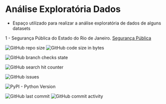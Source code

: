# Análise Exploratória Dados
- Espaço utilizado para realizar a análise exploratória de dados de alguns datasets

1 - Segurança Pública do Estado do Rio de Janeiro. [Segurança Pública](https://github.com/Prog-LucasAlves/Analise_Exploratoria_Dados/tree/main/AED_01_Seguraca_Publica)

![GitHub repo size](https://img.shields.io/github/repo-size/Prog-LucasAlves/Analise_Exploratoria_Dados)
![GitHub code size in bytes](https://img.shields.io/github/languages/code-size/Prog-LucasAlves/Analise_Exploratoria_Dados)

![GitHub branch checks state](https://img.shields.io/github/checks-status/Prog-LucasAlves/Analise_Exploratoria_Dados/main)

![GitHub search hit counter](https://img.shields.io/github/search/Prog-LucasAlves/Analise_Exploratoria_Dados/Python)

![GitHub issues](https://img.shields.io/github/issues/Prog-LucasAlves/Analise_Exploratoria_Dados)

![PyPI - Python Version](https://img.shields.io/pypi/pyversions/Pandas)

![GitHub last commit](https://img.shields.io/github/last-commit/Prog-LucasAlves/Analise_Exploratoria_Dados)
![GitHub commit activity](https://img.shields.io/github/commit-activity/m/Prog-LucasAlves/Analise_Exploratoria_Dados)